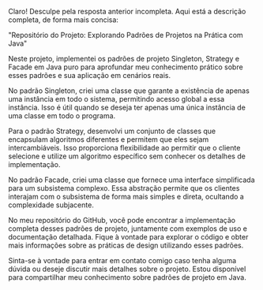 Claro! Desculpe pela resposta anterior incompleta. Aqui está a descrição completa, de forma mais concisa:

"Repositório do Projeto: Explorando Padrões de Projetos na Prática com Java"

Neste projeto, implementei os padrões de projeto Singleton, Strategy e Facade em Java puro para aprofundar meu conhecimento prático sobre esses padrões e sua aplicação em cenários reais.

No padrão Singleton, criei uma classe que garante a existência de apenas uma instância em todo o sistema, permitindo acesso global a essa instância. Isso é útil quando se deseja ter apenas uma única instância de uma classe em todo o programa.

Para o padrão Strategy, desenvolvi um conjunto de classes que encapsulam algoritmos diferentes e permitem que eles sejam intercambiáveis. Isso proporciona flexibilidade ao permitir que o cliente selecione e utilize um algoritmo específico sem conhecer os detalhes de implementação.

No padrão Facade, criei uma classe que fornece uma interface simplificada para um subsistema complexo. Essa abstração permite que os clientes interajam com o subsistema de forma mais simples e direta, ocultando a complexidade subjacente.

No meu repositório do GitHub, você pode encontrar a implementação completa desses padrões de projeto, juntamente com exemplos de uso e documentação detalhada. Fique à vontade para explorar o código e obter mais informações sobre as práticas de design utilizando esses padrões.

Sinta-se à vontade para entrar em contato comigo caso tenha alguma dúvida ou deseje discutir mais detalhes sobre o projeto. Estou disponível para compartilhar meu conhecimento sobre padrões de projeto em Java.
